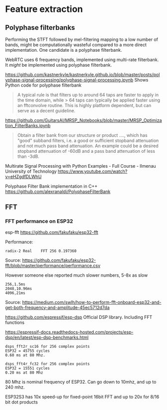 
# Feature extraction


## Polyphase filterbanks

Performing the STFT followed by mel-filtering mapping to a low number of bands,
might be computationally wasteful compared to a more direct implementation.
One candidate is a polyphase filterbank.

WebRTC uses 6 frequency bands, implemented using multi-rate filterbank.
It *might* be implemented using polyphase filterbank.

https://github.com/kastnerkyle/kastnerkyle.github.io/blob/master/posts/polyphase-signal-processing/polyphase-signal-processing.ipynb
Shows Python code for polyphase filterbank

> A typical rule is that filters up to around 64 taps are faster to apply in the time domain,
> while > 64 taps can typically be applied faster using an fftconvolve routine.
> This is highly platform dependent, but can serve as a decent guideline.


https://github.com/GuitarsAI/MRSP_Notebooks/blob/master/MRSP_Optimization_FilterBanks.ipynb

> Obtain a filter bank from our structure or product ....,
> which has "good" subband filters,
> i.e. a good or sufficient stopband attenuation and not much pass band attenuation.
> An example could be a desired stopband attenuation of -60dB and a pass band attenuation of less than -3dB.

Multirate Signal Processing with Python Examples - Full Course - Ilmenau University of Technology 
https://www.youtube.com/watch?v=eHZgdfDLWhU

Polyphase Filter Bank implementation in C++
https://github.com/alexranaldi/PolyphaseFilterBank

## FFT

### FFT performance on ESP32
esp-fft
https://github.com/fakufaku/esp32-fft

Performance:
```
radix-2	Real	FFT	256	0.197360
```
Source: https://github.com/fakufaku/esp32-fft/blob/master/performance/performance.csv


However someone else reported much slower numbers, 5-8x as slow
```
256,1.5ms
2048,10.96ms
4096,21ms
```
Source: https://medium.com/swlh/how-to-perform-fft-onboard-esp32-and-get-both-frequency-and-amplitude-45ec5712d7da


https://github.com/espressif/esp-dsp
Official DSP library. Including FFT functions

https://espressif-docs.readthedocs-hosted.com/projects/esp-dsp/en/latest/esp-dsp-benchmarks.html

```
dsps_fft2r_sc16 for 256 complex points 
ESP32 = 45755 cycles
0.60 ms at 80 Mhz.

dsps_fft4r_fc32 for 256 complex points
ESP32 = 15551 cycles
0.20 ms at 80 Mhz
```

80 Mhz is nominal frequency of ESP32.
Can go down to 10mhz, and up to 240 mhz.

ESP32S3 has 10x speed-up for fixed-point 16bit FFT
and up to 20x for 8/16 bit dot products
